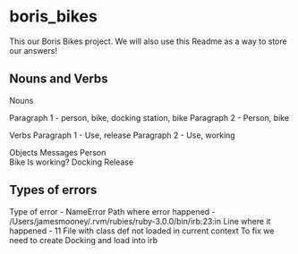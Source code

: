 # boris_bikes
This our Boris Bikes project. We will also use this Readme as a way to store our answers!

## Nouns and Verbs

Nouns

Paragraph 1 - person, bike, docking station, bike
Paragraph 2 - Person, bike

Verbs
Paragraph 1 - Use, release
Paragraph 2 - Use, working

Objects     Messages
Person      
Bike        Is working?
Docking     Release

## Types of errors

Type of error - NameError
Path where error happened - /Users/jamesmooney/.rvm/rubies/ruby-3.0.0/bin/irb:23:in 
Line where it happened - 11
File with class def not loaded in current context
To fix we need to create Docking and load into irb